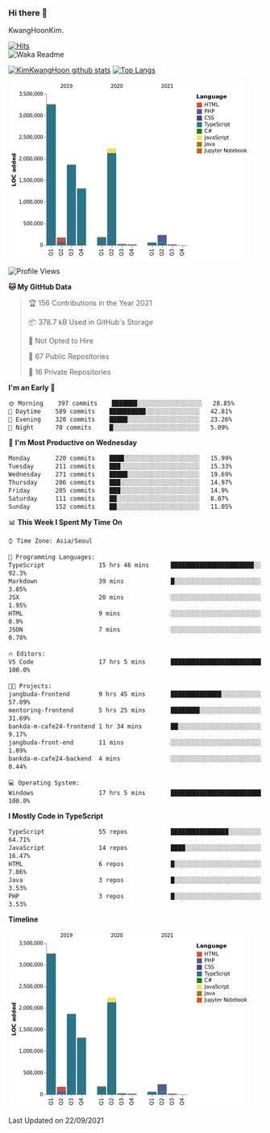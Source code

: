### Hi there 👋

KwangHoonKim.

[![Hits](https://hits.seeyoufarm.com/api/count/incr/badge.svg?url=https%3A%2F%2Fgithub.com%2Frhkdgns95)](https://hits.seeyoufarm.com)  
![Waka Readme](https://github.com/rhkdgns95/rhkdgns95/workflows/Waka%20Readme/badge.svg)

[![KimKwangHoon github stats](https://github-readme-stats.vercel.app/api?username=rhkdgns95&show_icons=true)](https://github.com/rhkdgns95/github-readme-stats)   [![Top Langs](https://github-readme-stats.vercel.app/api/top-langs/?username=rhkdgns95&layout=compact)](https://github.com/rhkdgns95/github-readme-stats)   


![Chart not found](https://raw.githubusercontent.com/rhkdgns95/rhkdgns95/master/charts/bar_graph.png) 



<!--START_SECTION:waka-->
![Profile Views](http://img.shields.io/badge/Profile%20Views-8-blue)

**🐱 My GitHub Data** 

> 🏆 156 Contributions in the Year 2021
 > 
> 📦 378.7 kB Used in GitHub's Storage 
 > 
> 🚫 Not Opted to Hire
 > 
> 📜 67 Public Repositories 
 > 
> 🔑 16 Private Repositories  
 > 
**I'm an Early 🐤** 

```text
🌞 Morning    397 commits    ███████░░░░░░░░░░░░░░░░░░   28.85% 
🌆 Daytime    589 commits    ██████████░░░░░░░░░░░░░░░   42.81% 
🌃 Evening    320 commits    █████░░░░░░░░░░░░░░░░░░░░   23.26% 
🌙 Night      70 commits     █░░░░░░░░░░░░░░░░░░░░░░░░   5.09%

```
📅 **I'm Most Productive on Wednesday** 

```text
Monday       220 commits    ████░░░░░░░░░░░░░░░░░░░░░   15.99% 
Tuesday      211 commits    ███░░░░░░░░░░░░░░░░░░░░░░   15.33% 
Wednesday    271 commits    █████░░░░░░░░░░░░░░░░░░░░   19.69% 
Thursday     206 commits    ███░░░░░░░░░░░░░░░░░░░░░░   14.97% 
Friday       205 commits    ███░░░░░░░░░░░░░░░░░░░░░░   14.9% 
Saturday     111 commits    ██░░░░░░░░░░░░░░░░░░░░░░░   8.07% 
Sunday       152 commits    ██░░░░░░░░░░░░░░░░░░░░░░░   11.05%

```


📊 **This Week I Spent My Time On** 

```text
⌚︎ Time Zone: Asia/Seoul

💬 Programming Languages: 
TypeScript               15 hrs 46 mins      ███████████████████████░░   92.3% 
Markdown                 39 mins             █░░░░░░░░░░░░░░░░░░░░░░░░   3.85% 
JSX                      20 mins             ░░░░░░░░░░░░░░░░░░░░░░░░░   1.95% 
HTML                     9 mins              ░░░░░░░░░░░░░░░░░░░░░░░░░   0.9% 
JSON                     7 mins              ░░░░░░░░░░░░░░░░░░░░░░░░░   0.78%

🔥 Editors: 
VS Code                  17 hrs 5 mins       █████████████████████████   100.0%

🐱‍💻 Projects: 
jangbuda-frontend        9 hrs 45 mins       ██████████████░░░░░░░░░░░   57.09% 
mentoring-frontend       5 hrs 25 mins       ████████░░░░░░░░░░░░░░░░░   31.69% 
bankda-m-cafe24-frontend 1 hr 34 mins        ██░░░░░░░░░░░░░░░░░░░░░░░   9.17% 
jangbuda-front-end       11 mins             ░░░░░░░░░░░░░░░░░░░░░░░░░   1.09% 
bankda-m-cafe24-backend  4 mins              ░░░░░░░░░░░░░░░░░░░░░░░░░   0.44%

💻 Operating System: 
Windows                  17 hrs 5 mins       █████████████████████████   100.0%

```

**I Mostly Code in TypeScript** 

```text
TypeScript               55 repos            ████████████████░░░░░░░░░   64.71% 
JavaScript               14 repos            ████░░░░░░░░░░░░░░░░░░░░░   16.47% 
HTML                     6 repos             █░░░░░░░░░░░░░░░░░░░░░░░░   7.06% 
Java                     3 repos             █░░░░░░░░░░░░░░░░░░░░░░░░   3.53% 
PHP                      3 repos             █░░░░░░░░░░░░░░░░░░░░░░░░   3.53%

```


**Timeline**

![Chart not found](https://raw.githubusercontent.com/rhkdgns95/rhkdgns95/master/charts/bar_graph.png) 


 Last Updated on 22/09/2021
<!--END_SECTION:waka-->
